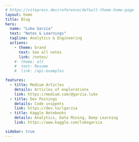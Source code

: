 ```yaml
---
# https://vitepress.dev/reference/default-theme-home-page
layout: home
title: Blog
hero:
  name: "Luke Garzia"
  text: "Notes & Learnings"
  tagline: Analytics & Engineering  
  actions:
    - theme: brand
      text: See all notes
      link: /notes/
    #- theme: alt
    #  text: Resume
    #  link: /api-examples

features:
  - title: Medium Articles
    details: Articles of explorations
    link: https://medium.com/@garzia.luke
  - title: Dev Postings
    details: Code snippets
    link: https://dev.to/lgarzia
  - title: Kaggle Notebooks
    details: Analytics, Data Mining, Deep Learning
    link: https://www.kaggle.com/lukegarzia

sidebar: true
---
```


